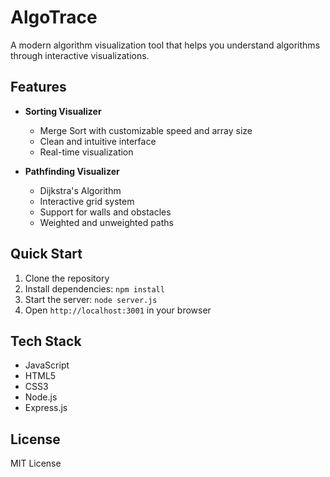 # AlgoTrace

A modern algorithm visualization tool that helps you understand algorithms through interactive visualizations.

## Features

* **Sorting Visualizer**
  * Merge Sort with customizable speed and array size
  * Clean and intuitive interface
  * Real-time visualization

* **Pathfinding Visualizer**
  * Dijkstra's Algorithm
  * Interactive grid system
  * Support for walls and obstacles
  * Weighted and unweighted paths

## Quick Start

1. Clone the repository
2. Install dependencies: `npm install`
3. Start the server: `node server.js`
4. Open `http://localhost:3001` in your browser

## Tech Stack

* JavaScript
* HTML5
* CSS3
* Node.js
* Express.js

## License

MIT License

